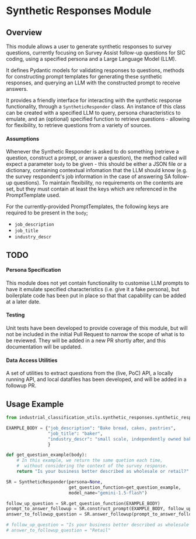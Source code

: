 
# Synthetic Responses Module

## Overview

This module allows a user to generate synthetic responses to survey questions,
currently focusing on Survey Assist follow-up questions for SIC coding, using a specified 
persona and a Large Language Model (LLM).

It defines Pydantic models for validating responses to questions,
methods for constructing prompt templates for generating these synthetic responses, 
and querying an LLM with the constructed prompt to receive answers.

It provides a friendly interface for interacting with the synthetic response functionality,
through a `SyntheticResponder` class.
An instance of this class can be created with a specified LLM to query, persona characteristics
to emulate, and an (optional) specified function to retrieve questions - allowing for flexibility,
to retrieve questions from a variety of sources.

#### Assumptions

Whenever the Synthetic Responder is asked to do something (retrieve a question, construct a prompt, 
or answer a question), the method called will expect a parameter `body` to be given - this should
be either a JSON file or a dictionary, containing contextual infomation that the LLM should know
(e.g. the survey respondent's job information in the case of answering SA 
follow-up questions). 
To maintain flexibility, no requirements on the contents are set, but they must contain at least the 
keys which are referenced in the PromptTemplate used.

For the currently-provided PromptTemplates, the following keys are required to be present in the `body`;
* `job_description` 
* `job_title` 
* `industry_descr`

## TODO

#### Persona Specification
This module does not yet contain functionality to customise LLM prompts to have it emulate
specified characteristics (i.e. give it a fake persona), but boilerplate code has been put
in place so that that capability can be added at a later date.

#### Testing
Unit tests have been developed to provide coverage of this module, but will not be included in the initial
Pull Request to narrow the scope of what is to be reviewed. 
They will be added in a new PR shortly after, and this documentation will be updated.

#### Data Access Utilities
A set of utilities to extract questions from the (live, PoC) API, a locally running API, and
local datafiles has been developed, and will be added in a followup PR.

## Usage Example
```python
from industrial_classification_utils.synthetic_responses.synthetic_response_utils import SyntheticResponder

EXAMPLE_BODY = {"job_description": "Bake bread, cakes, pastries", 
                "job_title": "baker", 
                "industry_descr": "small scale, independently owned bakery"
                }

def get_question_example(body):
    # In this example, we return the same quetion each time,
    #  without considering the context of the survey response.
    return "Is your business better described as wholesale or retail?"

SR = SyntheticResponder(persona=None, 
                        get_question_function=get_question_example, 
                        model_name="gemini-1.5-flash")

follow_up_question = SR.get_question_function(EXAMPLE_BODY)
prompt_to_answer_followup = SR.construct_prompt(EXAMPLE_BODY, follow_up_question)
answer_to_followup_question = SR.answer_followup(prompt_to_answer_followup, EXAMPLE_BODY)

# follow_up_question = "Is your business better described as wholesale or retail?"
# answer_to_followup_question = "Retail"
    